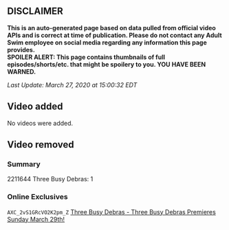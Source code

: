 ## DISCLAIMER
**This is an auto-generated page based on data pulled from official video APIs and is correct at time of publication. Please do not contact any Adult Swim employee on social media regarding any information this page provides.**  
**SPOILER ALERT: This page contains thumbnails of full episodes/shorts/etc. that might be spoilery to you. YOU HAVE BEEN WARNED.**  

_Last Update: March 27, 2020 at 15:00:32 EDT_
## Video added
No videos were added.  
## Video removed
### Summary
2211644 Three Busy Debras: 1  
### Online Exclusives
`AXC_2vS1GRcVO2K2pm_Z` [Three Busy Debras - Three Busy Debras Premieres Sunday March 29th!](https://www.adultswim.com/videos/three-busy-debras/three-busy-debras-premieres-sunday-march-29th)  
